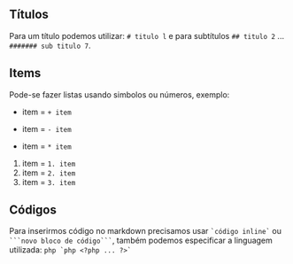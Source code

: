 ## Títulos
Para um título podemos utilizar:  ``` # titulo l ``` e para subtítulos ``` ## titulo 2 ``` ...
``` ####### sub titulo 7 ```.

## Items
Pode-se fazer listas usando simbolos ou números, exemplo:
+ item = ` + item `
- item = ` - item `
* item = ` * item `

1. item = ` 1. item `
2. item	= ` 2. item `
3. item = ` 3. item `


## Códigos

Para inserirmos código no markdown precisamos usar `` `código inline` `` ou ```` ```novo bloco de código``` ````, também podemos especificar a linguagem utilizada: ``php `php <?php ... ?>` ``

